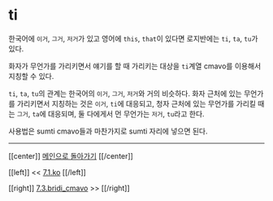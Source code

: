 # ti

한국어에 `이거`, `그거`, `저거`가 있고 영어에 `this`, `that`이 있다면 로지반에는 `ti`, `ta`, `tu`가 있다.

화자가 무언가를 가리키면서 얘기를 할 때 가리키는 대상을 `ti`계열 cmavo를 이용해서 지칭할 수 있다.

`ti`, `ta`, `tu`의 관계는 한국어의 `이거`, `그거`, `저거`와 거의 비슷하다.
화자 근처에 있는 무언가를 가리키면서 지칭하는 것은 `이거`, `ti`에 대응되고,
청자 근처에 있는 무언가를 가리킬 때는 `그거`, `ta`에 대응되며,
둘 다에게서 먼 무언가는 `저거`, `tu`라고 한다.

사용법은 sumti cmavo들과 마찬가지로 sumti 자리에 넣으면 된다.

---

[[center]]
[메인으로 돌아가기](index.html)
[[/center]]

[[left]]
<< [7.1.ko](07_01_ko.html)
[[/left]]

[[right]]
[7.3.bridi_cmavo](07_03_bridi_cmavo.html) >>
[[/right]]